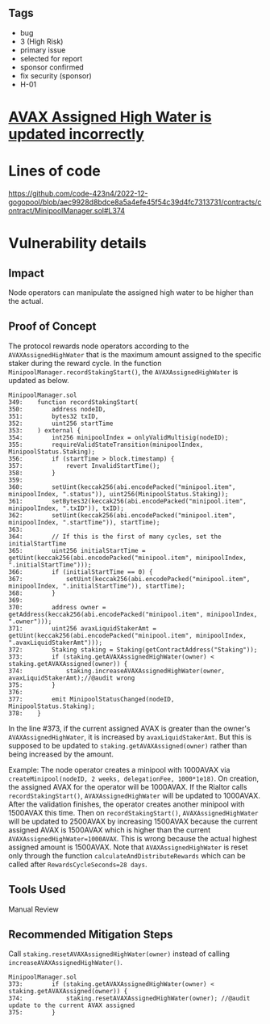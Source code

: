 ## Tags

- bug
- 3 (High Risk)
- primary issue
- selected for report
- sponsor confirmed
- fix security (sponsor)
- H-01

# [AVAX Assigned High Water is updated incorrectly](https://github.com/code-423n4/2022-12-gogopool-findings/issues/566) 

# Lines of code

https://github.com/code-423n4/2022-12-gogopool/blob/aec9928d8bdce8a5a4efe45f54c39d4fc7313731/contracts/contract/MinipoolManager.sol#L374


# Vulnerability details

## Impact

Node operators can manipulate the assigned high water to be higher than the actual.

## Proof of Concept

The protocol rewards node operators according to the `AVAXAssignedHighWater` that is the maximum amount assigned to the specific staker during the reward cycle.
In the function `MinipoolManager.recordStakingStart()`, the `AVAXAssignedHighWater` is updated as below.

```solidity
MinipoolManager.sol
349: 	function recordStakingStart(
350: 		address nodeID,
351: 		bytes32 txID,
352: 		uint256 startTime
353: 	) external {
354: 		int256 minipoolIndex = onlyValidMultisig(nodeID);
355: 		requireValidStateTransition(minipoolIndex, MinipoolStatus.Staking);
356: 		if (startTime > block.timestamp) {
357: 			revert InvalidStartTime();
358: 		}
359:
360: 		setUint(keccak256(abi.encodePacked("minipool.item", minipoolIndex, ".status")), uint256(MinipoolStatus.Staking));
361: 		setBytes32(keccak256(abi.encodePacked("minipool.item", minipoolIndex, ".txID")), txID);
362: 		setUint(keccak256(abi.encodePacked("minipool.item", minipoolIndex, ".startTime")), startTime);
363:
364: 		// If this is the first of many cycles, set the initialStartTime
365: 		uint256 initialStartTime = getUint(keccak256(abi.encodePacked("minipool.item", minipoolIndex, ".initialStartTime")));
366: 		if (initialStartTime == 0) {
367: 			setUint(keccak256(abi.encodePacked("minipool.item", minipoolIndex, ".initialStartTime")), startTime);
368: 		}
369:
370: 		address owner = getAddress(keccak256(abi.encodePacked("minipool.item", minipoolIndex, ".owner")));
371: 		uint256 avaxLiquidStakerAmt = getUint(keccak256(abi.encodePacked("minipool.item", minipoolIndex, ".avaxLiquidStakerAmt")));
372: 		Staking staking = Staking(getContractAddress("Staking"));
373: 		if (staking.getAVAXAssignedHighWater(owner) < staking.getAVAXAssigned(owner)) {
374: 			staking.increaseAVAXAssignedHighWater(owner, avaxLiquidStakerAmt);//@audit wrong
375: 		}
376:
377: 		emit MinipoolStatusChanged(nodeID, MinipoolStatus.Staking);
378: 	}
```

In the line #373, if the current assigned AVAX is greater than the owner's `AVAXAssignedHighWater`, it is increased by `avaxLiquidStakerAmt`.
But this is supposed to be updated to `staking.getAVAXAssigned(owner)` rather than being increased by the amount.

Example:
The node operator creates a minipool with 1000AVAX via `createMinipool(nodeID, 2 weeks, delegationFee, 1000*1e18)`.
On creation, the assigned AVAX for the operator will be 1000AVAX.
If the Rialtor calls `recordStakingStart()`, `AVAXAssignedHighWater` will be updated to 1000AVAX.
After the validation finishes, the operator creates another minipool with 1500AVAX this time. Then on `recordStakingStart()`, `AVAXAssignedHighWater` will be updated to 2500AVAX by increasing 1500AVAX because the current assigned AVAX is 1500AVAX which is higher than the current `AVAXAssignedHighWater=1000AVAX`.
This is wrong because the actual highest assigned amount is 1500AVAX.
Note that `AVAXAssignedHighWater` is reset only through the function `calculateAndDistributeRewards` which can be called after `RewardsCycleSeconds=28 days`.

## Tools Used

Manual Review

## Recommended Mitigation Steps

Call `staking.resetAVAXAssignedHighWater(owner)` instead of calling `increaseAVAXAssignedHighWater()`.

```solidity
MinipoolManager.sol
373: 		if (staking.getAVAXAssignedHighWater(owner) < staking.getAVAXAssigned(owner)) {
374: 			staking.resetAVAXAssignedHighWater(owner); //@audit update to the current AVAX assigned
375: 		}
```